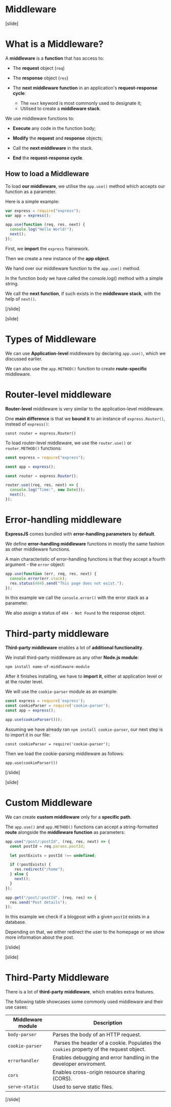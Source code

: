 # Middleware

[slide]

# What is a Middleware?

A **middleware** is a **function** that has access to:

- The **request** object (`req`)
- The **response** object (`res`)

- The **next middleware function** in an application's **request-response cycle**:
  - The `next` keyword is most commonly used to designate it;
  - Utilised to create a **middleware stack**.

We use middleware functions to:

- **Execute** any code in the function body;
- **Modify** the **request** and **response** objects;

- Call the **next middleware** in the stack.

- **End** the **request-response cycle**.

## How to load a Middleware

To load **our middleware**, we utilise the `app.use()` method which accepts our function as a parameter.

Here is a simple example:

```js
var express = require("express");
var app = express();

app.use(function (req, res, next) {
  console.log("Hello World!");
  next();
});
```

First, we **import** the `express` framework.

Then we create a new instance of the **app object**.

We hand over our middleware function to the `app.use()` method.

In the function body we have called the console.log() method with a simple string.

We call the **next function**, if such exists in the **middleware stack**, with the help of `next()`.

[/slide]

[slide]

# Types of Middleware

We can use **Application-level** middleware by declaring `app.use()`, which we discussed earlier.

We can also use the `app.METHOD()` function to create **route-specific** middleware.

# Router-level middleware

**Router-level** middleware is very similar to the application-level middleware.

One **main difference** is that we **bound it** to an instance of `express.Router()`, instead of `express()`:

`const router = express.Router()`

To load router-level middleware, we use the `router.use()` or `router.METHOD()` functions:

```js
const express = require("express");

const app = express();

const router = express.Router();

router.use((req, res, next) => {
  console.log("Time:", new Date());
  next();
});
```

# Error-handling middleware

**ExpressJS** comes bundled with **error-handling parameters** by **default**.

We define **error-handling middleware** functions in mostly the same fashion as other middleware functions.

A main characteristic of error-handling functions is that they accept a fourth argument \- the `error` object:

```js
app.use(function (err, req, res, next) {
  console.error(err.stack);
  res.status(404).send("This page does not exist.");
});
```

In this example we call the `console.error()` with the error stack as a parameter.

We also assign a status of `404 - Not Found` to the response object.

# Third-party middleware

**Third-party middleware** enables a lot of **additional functionality**.

We install third-party middleware as any other **Node.js module**:

`npm install name-of-middleware-module`

After it finishes installing, we have to **import it**, either at application level or at the router level.

We will use the `cookie-parser` module as an example:

```js
const express = require('express');
const cookieParser = require('cookie-parser');
const app = express();

app.use(cookieParser()));
```

Assuming we have already ran `npm install cookie-parser`, our next step is to import it in our file:

`const cookieParser = require('cookie-parser');`

Then we load the cookie-parsing middleware as follows:

`app.use(cookieParser())`

[/slide]

[slide]

# Custom Middleware

We can create **custom middleware** only for a **specific path**.

The `app.use()` and `app.METHOD()` functions can accept a string-formatted **route** alongside the **middleware function** as parameters:

```js
app.use("/post/:postId", (req, res, next) => {
  const postId = req.params.postId;

  let postExists = postId !== undefined;

  if (!postExists) {
    res.redirect("/home");
  } else {
    next();
  }
});

app.get("/post/:postId", (req, res) => {
  res.send("Post details");
});
```

In this example we check if a blogpost with a given `postId` exists in a database.

Depending on that, we either redirect the user to the homepage or we show more information about the post.

[/slide]

[slide]

# Third-Party Middleware

There is a lot of **third-party middleware**, which enables extra features.

The following table showcases some commonly used middleware and their use cases:

| **Middleware module** | **Description**                                                                         |
| --- | --- |
| `body-parser`         | Parses the body of an HTTP request.                                                     |
| `cookie-parser`       |  Parses the header of a cookie. Populates the `cookies` property of the request object. |
| `errorhandler`        | Enables debugging and error handling in the developer enviroment.                       |
| `cors`                | Enables cross-origin resource sharing (CORS).                                           |
| `serve-static`        | Used to serve static files.                                                             |

[/slide]